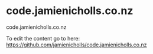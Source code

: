 # code.jamienicholls.co.nz
code.jamienicholls.co.nz

To edit the content go to here: https://github.com/jamienicholls/code.jamienicholls.co.nz
